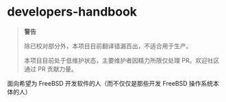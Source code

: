 # developers-handbook

>**警告**
>
>除已校对部分外，本项目目前翻译错漏百出，不适合用于生产。
>
>本项目目前处于低维护状态，主要维护者因精力所限仅处理 PR。欢迎社区通过 PR 贡献力量。


面向希望为 FreeBSD 开发软件的人（而不仅仅是那些开发 FreeBSD 操作系统本体的人）
